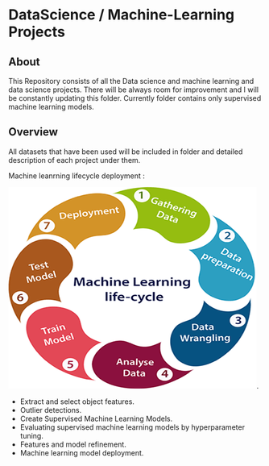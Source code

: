 # DataScience / Machine-Learning Projects

## About
This Repository consists of all the Data science and machine learning and data science projects.
There will be always room for improvement and I will be constantly updating this folder.
Currently folder contains only supervised machine learning models.

## Overview

All datasets that have been used will be included in folder and detailed description of each project under them.

Machine leanrning lifecycle deployment :


![](readme-resources/machine-learning-life-cycle.png).

- Extract and select object features.
- Outlier detections.
- Create Supervised Machine Learning Models.
- Evaluating supervised machine learning models by hyperparameter tuning.
- Features and model refinement.
- Machine learning model deployment.
